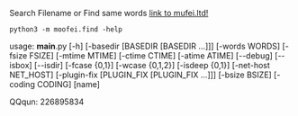 
Search Filename or Find same words [link to mufei.ltd!](http://www.mufei.ltd)

```shell
python3 -m moofei.find -help
```

usage: __main__.py [-h] [-basedir [BASEDIR [BASEDIR ...]]] [-words WORDS]
                   [-fsize FSIZE] [-mtime MTIME] [-ctime CTIME] [-atime ATIME]
                   [--debug] [--isbox] [--isdir] [-fcase {0,1}]
                   [-wcase {0,1,2}] [-isdeep {0,1}] [-net-host NET_HOST]
                   [-plugin-fix [PLUGIN_FIX [PLUGIN_FIX ...]]] [-bsize BSIZE]
                   [-coding CODING]
                   [name]

QQqun: 226895834